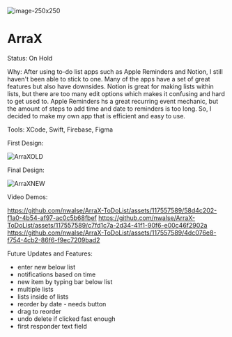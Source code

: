 ![image-250x250](https://github.com/nwalse/ArraX-ToDoList/assets/117557589/941dc1ec-fa75-458c-962f-0b30eec330ef)

# ArraX

Status: On Hold

Why:
After using to-do list apps such as Apple Reminders and Notion, I still haven't been able to stick to one. Many of the apps 
have a set of great features but also have downsides. Notion is great for making lists within lists, but there are too many 
edit options which makes it confusing and hard to get used to. Apple Reminders hs a great recurring event mechanic, but the 
amount of steps to add time and date to reminders is too long. So, I decided to make my own app that is efficient and easy 
to use. 

Tools:
XCode, Swift, Firebase, Figma

First Design:

![ArraXOLD](https://github.com/nwalse/ArraX-ToDoList/assets/117557589/44b183ee-7e02-40db-aab1-8a0c6c4e2ef8)

Final Design:

![ArraXNEW](https://github.com/nwalse/ArraX-ToDoList/assets/117557589/df4bf4dc-926b-4b9a-b607-e1795a9e6201)


Video Demos:

https://github.com/nwalse/ArraX-ToDoList/assets/117557589/58d4c202-f1a0-4b54-af97-ac0c5b68fbef
https://github.com/nwalse/ArraX-ToDoList/assets/117557589/c7fd1c7a-2d34-41f1-90f6-e00c46f2902a
https://github.com/nwalse/ArraX-ToDoList/assets/117557589/4dc076e8-f754-4cb2-86f6-f9ec7209bad2


Future Updates and Features: 
 - enter new below list
 - notifications based on time
 - new item by typing bar below list
 - multiple lists
 - lists inside of lists
 - reorder by date - needs button
 - drag to reorder
 - undo delete if clicked fast enough
 - first responder text field

